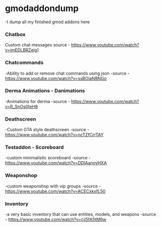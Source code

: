 # gmodaddondump
-I dump all my finished gmod addons here

### Chatbox
 Custom chat messages
 source - https://www.youtube.com/watch?v=jmEDLBRZejg]

### Chatcommands
-Ability to add or remove chat commands using json
-source - https://www.youtube.com/watch?v=ssBOiaN8NGo

### Derma Animations - Danimations
-Animations for derma
-source - https://www.youtube.com/watch?v=R_SnOs0teH8

### Deathscreen
-Custom GTA style deathscreen
-source - https://www.youtube.com/watch?v=ncTZfCrrTAY

### Testaddon - Scoreboard
-custom minimalistic scoreboard
-source - https://www.youtube.com/watch?v=DDlAanoyHXA

### Weaponshop
-custom weaponshop with vip groups
-source - https://www.youtube.com/watch?v=ACECxkxfL50

### Inventory
-a very basic inventory that can use entities, models, and weapons
-source - https://www.youtube.com/watch?v=cjj5fA5tM6w